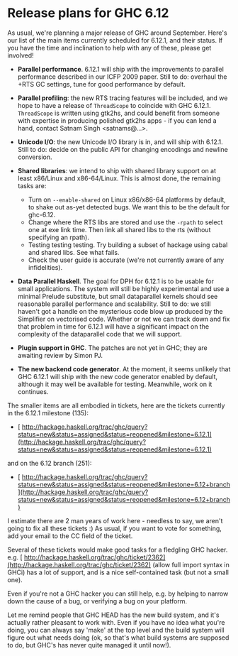 # Release plans for GHC 6.12



As usual, we're planning a major release of GHC around September. 
Here's our list of the main items currently scheduled for 6.12.1, and 
their status.  If you have the time and inclination to help with any of 
these, please get involved!


- **Parallel performance**.  6.12.1 will ship with the improvements to 
  parallel performance described in our ICFP 2009 paper.  Still to do: 
  overhaul the +RTS GC settings, tune for good performance by default.

- **Parallel profiling**: the new RTS tracing features will be included, and 
  we hope to have a release of `ThreadScope` to coincide with GHC 6.12.1. 
  `ThreadScope` is written using gtk2hs, and could benefit from someone with 
  expertise in producing polished gtk2hs apps - if you can lend a hand, 
  contact Satnam Singh \<satnams@…\>.

- **Unicode I/O**: the new Unicode I/O library is in, and will ship with 
  6.12.1.  Still to do: decide on the public API for changing encodings 
  and newline conversion.

- **Shared libraries**: we intend to ship with shared library support on at 
  least x86/Linux and x86-64/Linux.  This is almost done, the remaining tasks are:

  - Turn on `--enable-shared` on Linux x86/x86-64 platforms by default, to shake out as-yet detected bugs. We want this to be the default for ghc-6.12.
  - Change where the RTS libs are stored and use the `-rpath` to select one at exe link time. Then link all shared libs to the rts (without specifying an rpath).
  - Testing testing testing. Try building a subset of hackage using cabal and shared libs. See what fails.
  - Check the user guide is accurate (we're not currently aware of any infidelities).

- **Data Parallel Haskell**.  The goal for DPH for 6.12.1 is to be usable for small applications.  The system will still be highly experimental and use a minimal Prelude substitute, but small dataparallel kernels should see reasonable parallel performance and scalability.  Still to do: we still haven't got a handle on the mysterious code blow up produced by the Simplifier on vectorised code.  Whether or not we can track down and fix that problem in time for 6.12.1 will have a significant impact on the complexity of the dataparallel code that we will support.

- **Plugin support in GHC**.  The patches are not yet in GHC; they are awaiting review by Simon PJ.

- **The new backend code generator**.  At the moment, it seems unlikely that 
  GHC 6.12.1 will ship with the new code generator enabled by default, 
  although it may well be available for testing.  Meanwhile, work on it 
  continues.


The smaller items are all embodied in tickets, here are the tickets 
currently in the 6.12.1 milestone (135):


- [
  http://hackage.haskell.org/trac/ghc/query?status=new&status=assigned&status=reopened&milestone=6.12.1](http://hackage.haskell.org/trac/ghc/query?status=new&status=assigned&status=reopened&milestone=6.12.1)


and on the 6.12 branch (251):


- [
  http://hackage.haskell.org/trac/ghc/query?status=new&status=assigned&status=reopened&milestone=6.12+branch](http://hackage.haskell.org/trac/ghc/query?status=new&status=assigned&status=reopened&milestone=6.12+branch)


I estimate there are 2 man years of work here - needless to say, we 
aren't going to fix all these tickets :)  As usual, if you want to vote 
for something, add your email to the CC field of the ticket.



Several of these tickets would make good tasks for a fledgling GHC 
hacker.  e.g.  [
http://hackage.haskell.org/trac/ghc/ticket/2362](http://hackage.haskell.org/trac/ghc/ticket/2362) (allow 
full import syntax in GHCi) has a lot of support, and is a nice 
self-contained task (but not a small one).



Even if you're not a GHC hacker you can still help, e.g. by helping to 
narrow down the cause of a bug, or verifying a bug on your platform.



Let me remind people that GHC HEAD has the new build system, and it's 
actually rather pleasant to work with.  Even if you have no idea what 
you're doing, you can always say 'make' at the top level and the build 
system will figure out what needs doing (ok, so that's what build 
systems are supposed to do, but GHC's has never quite managed it until 
now!).



